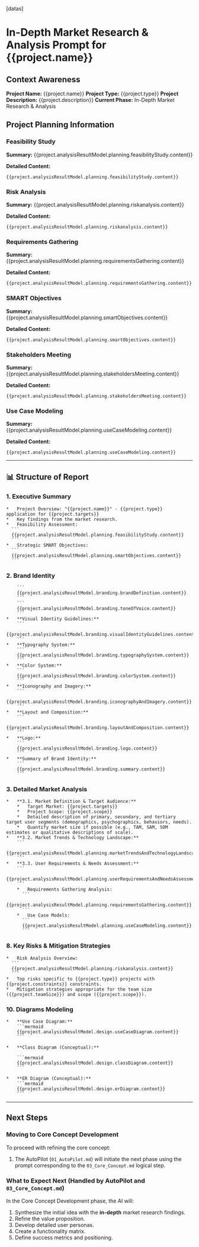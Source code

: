 [datas]
# In-Depth Market Research & Analysis Prompt for {{project.name}}

## Context Awareness

**Project Name:** {{project.name}}
**Project Type:** {{project.type}}
**Project Description:** {{project.description}}
**Current Phase:** In-Depth Market Research & Analysis

## Project Planning Information

### Feasibility Study

**Summary:**
{{project.analysisResultModel.planning.feasibilityStudy.content}}

**Detailed Content:**

```
{{project.analysisResultModel.planning.feasibilityStudy.content}}
```

### Risk Analysis

**Summary:**
{{project.analysisResultModel.planning.riskanalysis.content}}

**Detailed Content:**

```
{{project.analysisResultModel.planning.riskanalysis.content}}
```

### Requirements Gathering

**Summary:**
{{project.analysisResultModel.planning.requirementsGathering.content}}

**Detailed Content:**

```
{{project.analysisResultModel.planning.requirementsGathering.content}}
```

### SMART Objectives

**Summary:**
{{project.analysisResultModel.planning.smartObjectives.content}}

**Detailed Content:**

```
{{project.analysisResultModel.planning.smartObjectives.content}}
```

### Stakeholders Meeting

**Summary:**
{{project.analysisResultModel.planning.stakeholdersMeeting.content}}

**Detailed Content:**

```
{{project.analysisResultModel.planning.stakeholdersMeeting.content}}
```

### Use Case Modeling

**Summary:**
{{project.analysisResultModel.planning.useCaseModeling.content}}

**Detailed Content:**

```
{{project.analysisResultModel.planning.useCaseModeling.content}}
```

---

## 📊 Structure of Report

### 1. Executive Summary

    *   Project Overview: "{{project.name}}" - {{project.type}} application for {{project.targets}}
    *   Key findings from the market research.
    *   Feasibility Assessment:
      ```
      {{project.analysisResultModel.planning.feasibilityStudy.content}}
      ```
    *   Strategic SMART Objectives:
      ```
      {{project.analysisResultModel.planning.smartObjectives.content}}
      ```

### 2. Brand Identity

        ```
        {{project.analysisResultModel.branding.brandDefinition.content}}
        ```
        ```
        {{project.analysisResultModel.branding.toneOfVoice.content}}
        ```
    *   **Visual Identity Guidelines:**
        ```
        {{project.analysisResultModel.branding.visualIdentityGuidelines.content}}
        ```
    *   **Typography System:**
        ```
        {{project.analysisResultModel.branding.typographySystem.content}}
        ```
    *   **Color System:**
        ```
        {{project.analysisResultModel.branding.colorSystem.content}}
        ```
    *   **Iconography and Imagery:**
        ```
        {{project.analysisResultModel.branding.iconographyAndImagery.content}}
        ```
    *   **Layout and Composition:**
        ```
        {{project.analysisResultModel.branding.layoutAndComposition.content}}
        ```
    *   **Logo:**
        ```
        {{project.analysisResultModel.branding.logo.content}}
        ```
    *   **Summary of Brand Identity:**
        ```
        {{project.analysisResultModel.branding.summary.content}}
        ```

### 3. Detailed Market Analysis

    *   **3.1. Market Definition & Target Audience:**
        *   Target Market: {{project.targets}}
        *   Project Scope: {{project.scope}}
        *   Detailed description of primary, secondary, and tertiary target user segments (demographics, psychographics, behaviors, needs).
        *   Quantify market size if possible (e.g., TAM, SAM, SOM estimates or qualitative descriptions of scale).
    *   **3.2. Market Trends & Technology Landscape:**
        ```
        {{project.analysisResultModel.planning.marketTrendsAndTechnologyLandscape.content}}
        ```
    *   **3.3. User Requirements & Needs Assessment:**
        ```
        {{project.analysisResultModel.planning.userRequirementsAndNeedsAssessment.content}}
        ```
        *   Requirements Gathering Analysis:
          ```
          {{project.analysisResultModel.planning.requirementsGathering.content}}
          ```
        *   Use Case Models:
          ```
          {{project.analysisResultModel.planning.useCaseModeling.content}}
          ```

### 8. Key Risks & Mitigation Strategies

    *   Risk Analysis Overview:
      ```
      {{project.analysisResultModel.planning.riskanalysis.content}}
      ```
    *   Top risks specific to {{project.type}} projects with {{project.constraints}} constraints.
    *   Mitigation strategies appropriate for the team size ({{project.teamSize}}) and scope ({{project.scope}}).

### 10. Diagrams Modeling

    *   **Use Case Diagram:**
        ```mermaid
        {{project.analysisResultModel.design.useCaseDiagram.content}}
        ```

    *   **Class Diagram (Conceptual):**

        ```mermaid
        {{project.analysisResultModel.design.classDiagram.content}}
        ```

    *   **ER Diagram (Conceptual):**
        ```mermaid
        {{project.analysisResultModel.design.erDiagram.content}}
        ```

---

## Next Steps

### Moving to Core Concept Development

To proceed with refining the core concept:

1.  The AutoPilot (`01_AutoPilot.md`) will initiate the next phase using the prompt corresponding to the `03_Core_Concept.md` logical step.

### What to Expect Next (Handled by AutoPilot and `03_Core_Concept.md`)

In the Core Concept Development phase, the AI will:

1.  Synthesize the initial idea with the **in-depth** market research findings.
2.  Refine the value proposition.
3.  Develop detailed user personas.
4.  Create a functionality matrix.
5.  Define success metrics and positioning.
